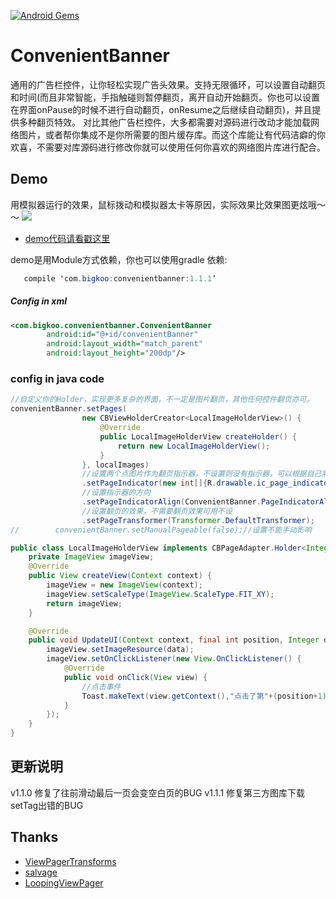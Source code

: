 [![Android Gems](http://www.android-gems.com/badge/saiwu-bigkoo/Android-ConvenientBanner.svg?branch=master)](http://www.android-gems.com/lib/saiwu-bigkoo/Android-ConvenientBanner)

ConvenientBanner
===========

通用的广告栏控件，让你轻松实现广告头效果。支持无限循环，可以设置自动翻页和时间(而且非常智能，手指触碰则暂停翻页，离开自动开始翻页。你也可以设置在界面onPause的时候不进行自动翻页，onResume之后继续自动翻页)，并且提供多种翻页特效。
对比其他广告栏控件，大多都需要对源码进行改动才能加载网络图片，或者帮你集成不是你所需要的图片缓存库。而这个库能让有代码洁癖的你欢喜，不需要对库源码进行修改你就可以使用任何你喜欢的网络图片库进行配合。

## Demo
用模拟器运行的效果，鼠标拨动和模拟器太卡等原因，实际效果比效果图更炫哦～～
![](https://github.com/saiwu-bigkoo/Android-ConvenientBanner/blob/master/preview/convenientbannerdemo.gif)

- [demo代码请看戳这里](https://github.com/saiwu-bigkoo/Android-ConvenientBanner/blob/master/app/src/main/java/com/bigkoo/convenientbannerdemo/MainActivity.java)

demo是用Module方式依赖，你也可以使用gradle 依赖:
```java
   compile 'com.bigkoo:convenientbanner:1.1.1’
```


##### Config in xml

```xml
<com.bigkoo.convenientbanner.ConvenientBanner
        android:id="@+id/convenientBanner"
        android:layout_width="match_parent"
        android:layout_height="200dp"/>
```

### config in java code

```java
//自定义你的Holder，实现更多复杂的界面，不一定是图片翻页，其他任何控件翻页亦可。
convenientBanner.setPages(
                new CBViewHolderCreator<LocalImageHolderView>() {
                    @Override
                    public LocalImageHolderView createHolder() {
                        return new LocalImageHolderView();
                    }
                }, localImages)
                //设置两个点图片作为翻页指示器，不设置则没有指示器，可以根据自己需求自行配合自己的指示器,不需要圆点指示器可用不设
                .setPageIndicator(new int[]{R.drawable.ic_page_indicator, R.drawable.ic_page_indicator_focused})
                //设置指示器的方向
                .setPageIndicatorAlign(ConvenientBanner.PageIndicatorAlign.ALIGN_PARENT_RIGHT)
                //设置翻页的效果，不需要翻页效果可用不设
                .setPageTransformer(Transformer.DefaultTransformer);
//        convenientBanner.setManualPageable(false);//设置不能手动影响

public class LocalImageHolderView implements CBPageAdapter.Holder<Integer>{
    private ImageView imageView;
    @Override
    public View createView(Context context) {
        imageView = new ImageView(context);
        imageView.setScaleType(ImageView.ScaleType.FIT_XY);
        return imageView;
    }

    @Override
    public void UpdateUI(Context context, final int position, Integer data) {
        imageView.setImageResource(data);
        imageView.setOnClickListener(new View.OnClickListener() {
            @Override
            public void onClick(View view) {
                //点击事件
                Toast.makeText(view.getContext(),"点击了第"+(position+1)+"图片",Toast.LENGTH_SHORT).show();
            }
        });
    }
}
```
## 更新说明
v1.1.0 修复了往前滑动最后一页会变空白页的BUG
v1.1.1 修复第三方图库下载setTag出错的BUG

## Thanks

- [ViewPagerTransforms](https://github.com/ToxicBakery/ViewPagerTransforms)
- [salvage](https://github.com/JakeWharton/salvage)
- [LoopingViewPager](https://github.com/imbryk/LoopingViewPager)

